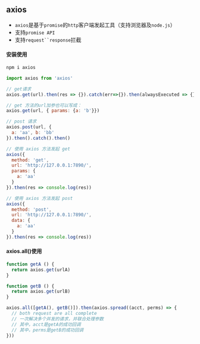 ## axios

* `axios`是基于`promise`的`http`客户端发起工具（支持浏览器及`node.js`）
* 支持`promise API`
* 支持`request``response`拦截

 
#### 安装使用

```bash
npm i axios
```

```js
import axios from 'axios'

// get请求
axios.get(url).then(res => {}).catch(err=>{}).then(alwaysExecuted => {})

// get 方法的url加参也可以写成：
axios.get(url, { params: {a: 'b'}})

// post 请求
axios.post(url, {
  a: 'aa', b: 'bb'
}).then().catch().then()

// 使用 axios 方法发起 get 
axios({
  method: 'get',
  url: 'http://127.0.0.1:7890/',
  params: {
    a: 'aa'
  }
}).then(res => console.log(res))

// 使用 axios 方法发起 post
axios({
  method: 'post',
  url: 'http://127.0.0.1:7890/',
  data: {
    a: 'aa'
  }
}).then(res => console.log(res))
```

#### axios.all()使用

```js
function getA () {
  return axios.get(urlA)
}

function getB () {
  return axios.get(urlB)
}

axios.all([getA(), getB()]).then(axios.spread((acct, perms) => {
  // both request are all complete
  // 一次解决多个并发的请求，并联合处理参数
  // 其中，acct是getA的成功回调
  // 其中，perms是getB的成功回调
}))
```


